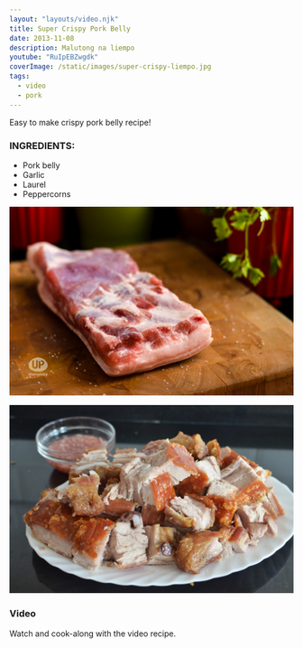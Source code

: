 ```yaml
---
layout: "layouts/video.njk"
title: Super Crispy Pork Belly
date: 2013-11-08
description: Malutong na liempo
youtube: "RuIpEBZwgdk"
coverImage: /static/images/super-crispy-liempo.jpg
tags:
  - video
  - pork
---
```


Easy to make crispy pork belly recipe!

### INGREDIENTS:
* Pork belly
* Garlic
* Laurel
* Peppercorns

![Salt liberally the pork belly](/static/images/pork-belly-fresh.jpg)

![Pork crackling with dip](/static/images/crispy-pork-belly-plated.jpg)

### Video
Watch and cook-along with the video recipe.



